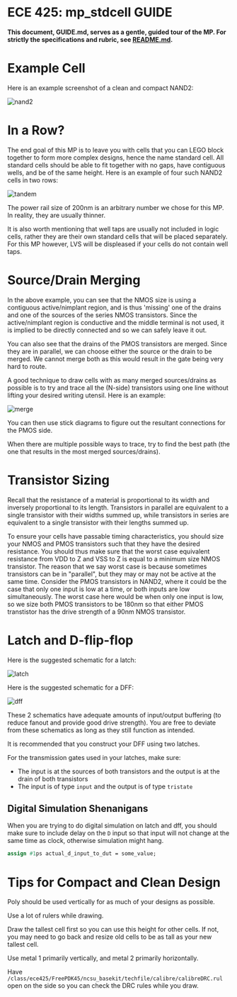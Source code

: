 # ECE 425: mp_stdcell GUIDE

**This document, GUIDE.md, serves as a gentle, guided tour of the MP. For strictly the specifications and rubric, see [README.md](./README.md).**

# Example Cell

Here is an example screenshot of a clean and compact NAND2:

![nand2](./docs/images/nand2.png)

# In a Row?

The end goal of this MP is to leave you with cells that you can LEGO block together to form more complex designs,
hence the name standard cell. All standard cells should be able to fit together with no gaps,
have contiguous wells, and be of the same height. Here is an example of four such NAND2 cells in two rows:

![tandem](./docs/images/tandem.png)

The power rail size of 200nm is an arbitrary number we chose for this MP. In reality, they are usually thinner.

It is also worth mentioning that well taps are usually not included in logic cells,
rather they are their own standard cells that will be placed separately.
For this MP however, LVS will be displeased if your cells do not contain well taps.

# Source/Drain Merging

In the above example, you can see that the NMOS size is using a contiguous active/nimplant region,
and is thus 'missing' one of the drains and one of the sources of the series NMOS transistors. Since the active/nimplant region is conductive
and the middle terminal is not used, it is implied to be directly connected and so we can safely leave it out.

You can also see that the drains of the PMOS transistors are merged. Since they are in parallel,
we can choose either the source or the drain to be merged.
We cannot merge both as this would result in the gate being very hard to route.

A good technique to draw cells with as many merged sources/drains as possible is to try and trace all the (N-side)
transistors using one line without lifting your desired writing utensil. Here is an example:

![merge](./docs/images/merge.png)

You can then use stick diagrams to figure out the resultant connections for the PMOS side.

When there are multiple possible ways to trace, try to find the best path (the one that results in the most merged sources/drains).

# Transistor Sizing

Recall that the resistance of a material is proportional to its width and inversely proportional to its length.
Transistors in parallel are equivalent to a single transistor with their widths summed up,
while transistors in series are equivalent to a single transistor with their lengths summed up.

To ensure your cells have passable timing characteristics,
you should size your NMOS and PMOS transistors such that they have the desired resistance.
You should thus make sure that the worst case equivalent resistance from VDD to Z and VSS to Z is equal to a minimum size NMOS transistor.
The reason that we say worst case is because sometimes transistors can be in "parallel",
but they may or may not be active at the same time. Consider the PMOS transistors in NAND2,
where it could be the case that only one input is low at a time, or both inputs are low simultaneously.
The worst case here would be when only one input is low, so we size both PMOS transistors to be 180nm
so that either PMOS transtistor has the drive strength of a 90nm NMOS transistor.

# Latch and D-flip-flop

Here is the suggested schematic for a latch:

![latch](./docs/images/latch.svg)

Here is the suggested schematic for a DFF:

![dff](./docs/images/dff.svg)

These 2 schematics have adequate amounts of input/output buffering (to reduce fanout and provide good drive strength).
You are free to deviate from these schematics as long as they still function as intended.

It is recommended that you construct your DFF using two latches.

For the transmission gates used in your latches, make sure:
- The input is at the sources of both transistors and the output is at the drain of both transistors
- The input is of type `input` and the output is of type `tristate`

## Digital Simulation Shenanigans

When you are trying to do digital simulation on latch and dff, you should make sure to include delay on the `D` input
so that input will not change at the same time as clock, otherwise simulation might hang.

``` systemverilog
assign #1ps actual_d_input_to_dut = some_value;
```

# Tips for Compact and Clean Design

Poly should be used vertically for as much of your designs as possible.

Use a lot of rulers while drawing.

Draw the tallest cell first so you can use this height for other cells. If not, you may need to go back and resize old cells to be as tall as your new tallest cell.

Use metal 1 primarily vertically, and metal 2 primarily horizontally.

Have `/class/ece425/FreePDK45/ncsu_basekit/techfile/calibre/calibreDRC.rul` open on the side so you can check the DRC rules while you draw.
